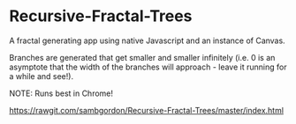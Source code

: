 # Recursive-Fractal-Trees

A fractal generating app using native Javascript and an instance of Canvas.

Branches are generated that get smaller and smaller infinitely  (i.e. 0 is an asymptote that the width of the branches will approach - leave it running for a while and see!).

NOTE: Runs best in Chrome!

https://rawgit.com/sambgordon/Recursive-Fractal-Trees/master/index.html
